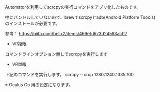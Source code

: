 Automatorを利用してscrcpyの実行コマンドをアプリ化したものです。

中にバンドルしていないので、brewでscrcpyとadb(Android Platform Toools)のインストールが必要です。

参考：
https://qiita.com/bellx2/items/466e1d673d24583acff7


- VR複眼

コマンドラインオプション無しでscrcpyを実行します

- VR単眼

下記のコマンドを実行します。
scrcpy --crop 1280:1240:1335:100

※ Oculus Go 用の設定になります。

